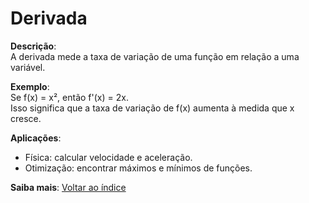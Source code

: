 # Derivada

**Descrição**:  
A derivada mede a taxa de variação de uma função em relação a uma variável.

**Exemplo**:  
Se f(x) = x², então f'(x) = 2x.  
Isso significa que a taxa de variação de f(x) aumenta à medida que x cresce.

**Aplicações**:  
- Física: calcular velocidade e aceleração.  
- Otimização: encontrar máximos e mínimos de funções.

**Saiba mais**: [Voltar ao índice](../README.md#Derivada)
